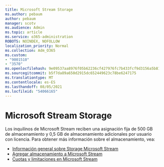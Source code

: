 ```yaml
---
title: Microsoft Stream Storage
ms.author: pebaum
author: pebaum
manager: scotv
ms.audience: Admin
ms.topic: article
ms.service: o365-administration
ROBOTS: NOINDEX, NOFOLLOW
localization_priority: Normal
ms.collection: Adm_O365
ms.custom:
- "9001510"
- "3570"
ms.openlocfilehash: 9e09537aa8976f05b62236cf427976fc7b433fcf9d3156a5b81009c6b60a0db1
ms.sourcegitcommit: b5f7da89a650d2915dc652449623c78be6247175
ms.translationtype: MT
ms.contentlocale: es-ES
ms.lasthandoff: 08/05/2021
ms.locfileid: "54066165"
---
```

# <a name="microsoft-stream-storage"></a>Microsoft Stream Storage

Los inquilinos de Microsoft Stream reciben una asignación fija de 500 GB de almacenamiento y 0,5 GB de almacenamiento adicionales por usuario con licencia.
Para obtener más información sobre el almacenamiento, vea:

- [Información general sobre Storage Microsoft Stream](https://docs.microsoft.com/stream/license-overview#storage)
- [Agregar almacenamiento a Microsoft Stream](https://docs.microsoft.com/stream/storage-add-on)
- [Cuotas y limitaciones en Microsoft Stream](https://docs.microsoft.com/stream/quotas-and-limitations)
